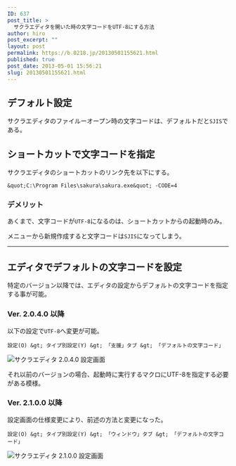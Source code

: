 ```yaml
---
ID: 637
post_title: >
  サクラエディタを開いた時の文字コードをUTF-8にする方法
author: hiro
post_excerpt: ""
layout: post
permalink: https://b.0218.jp/20130501155621.html
published: true
post_date: 2013-05-01 15:56:21
slug: 20130501155621.html
---
```

<!--more-->
## デフォルト設定
サクラエディタのファイルーオープン時の文字コードは、デフォルトだと`SJIS`である。


## ショートカットで文字コードを指定
サクラエディタのショートカットのリンク先を以下にする。

```
&quot;C:\Program Files\sakura\sakura.exe&quot; -CODE=4
```


### デメリット
あくまで、文字コードが`UTF-8`になるのは、ショートカットからの起動時のみ。

メニューから新規作成すると文字コードは`SJIS`になってしまう。

---

## エディタでデフォルトの文字コードを設定
特定のバージョン以降では、エディタの設定からデフォルトの文字コードを指定する事が可能。

### Ver. 2.0.4.0 以降
以下の設定で`UTF-8`へ変更が可能。

```
設定(O) &gt; タイプ別設定(Y) &gt; 「支援」タブ &gt; 「デフォルトの文字コード」
```

<img src="[cfview name='img_1']" alt="サクラエディタ 2.0.4.0 設定画面" />

それ以前のバージョンの場合、起動時に実行するマクロにUTF-8を指定する必要がある模様。


### Ver. 2.1.0.0 以降 
設定画面の仕様変更により、前述の方法と変更になった。

```
設定(O) &gt; タイプ別設定(Y) &gt; 「ウィンドウ」タブ &gt; 「デフォルトの文字コード」
```

<img src="[cfview name='img_2']" alt="サクラエディタ 2.1.0.0 設定画面" />